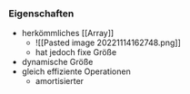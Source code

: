 ### Eigenschaften
+ herkömmliches [[Array]]
	+ ![[Pasted image 20221114162748.png]]
	+ hat jedoch fixe Größe
+ dynamische Größe
+ gleich effiziente Operationen
	+ amortisierter